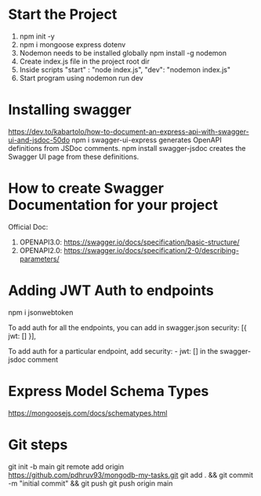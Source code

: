 Start the Project
==================================
1. npm init -y
2. npm i mongoose express dotenv
3. Nodemon needs to be installed globally
npm install -g nodemon
4. Create index.js file in the project root dir
5. Inside scripts
"start" : "node index.js",
"dev": "nodemon index.js"
6. Start program using nodemon run dev



Installing swagger
======================================
https://dev.to/kabartolo/how-to-document-an-express-api-with-swagger-ui-and-jsdoc-50do
npm i swagger-ui-express	generates OpenAPI definitions from JSDoc comments.
npm install swagger-jsdoc	creates the Swagger UI page from these definitions.



How to create Swagger Documentation for your project
================================================
Official Doc:
1. OPENAPI3.0: https://swagger.io/docs/specification/basic-structure/
2. OPENAPI2.0: https://swagger.io/docs/specification/2-0/describing-parameters/

Adding JWT Auth to endpoints
==============================================
npm i jsonwebtoken

To add auth for all the endpoints, you can add in swagger.json
security: [{
      jwt: []
}],

To add auth for a particular endpoint, add security: - jwt: [] in the  swagger-jsdoc comment


Express Model Schema Types
================================
https://mongoosejs.com/docs/schematypes.html


Git steps
================================
git init -b main git remote add origin https://github.com/pdhruv93/mongodb-my-tasks.git git add . && git commit -m "initial commit" && git push git push origin main